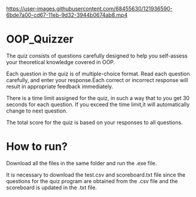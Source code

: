 
https://user-images.githubusercontent.com/68455630/121936590-6bde7a00-cd67-11eb-9d32-3944b0674ab8.mp4

# OOP_Quizzer

The quiz consists of questions carefully designed to help you self-assess your theoretical knowledge covered in OOP.

Each question in the quiz is of multiple-choice format. Read each question carefully, and enter your response.Each correct or incorrect response will result in appropriate feedback immediately.

There is a time limit assigned for the quiz, in such a way that to you get 30 seconds for each question. If you exceed the time limit,it will automatically change to next question.

The total score for the quiz is based on your responses to all questions.


# How to run?

Download all the files in the same folder and run the .exe file.

It is necessary to download the test.csv and scoreboard.txt file since the questions for the quiz program are obtained from the .csv file and the scoreboard is updated in the .txt file.

